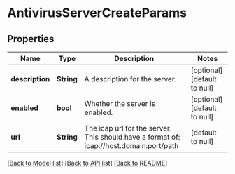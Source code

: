 # AntivirusServerCreateParams

## Properties
Name | Type | Description | Notes
------------ | ------------- | ------------- | -------------
**description** | **String** | A description for the server. | [optional] [default to null]
**enabled** | **bool** | Whether the server is enabled. | [optional] [default to null]
**url** | **String** | The icap url for the server.  This should have a format of: icap://host.domain:port/path | [default to null]

[[Back to Model list]](../README.md#documentation-for-models) [[Back to API list]](../README.md#documentation-for-api-endpoints) [[Back to README]](../README.md)


